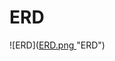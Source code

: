 # ERD
![ERD]([ERD.png ](https://github.com/Suisei99/System_First10-/blob/main/ERD.png?raw=true)"ERD")

